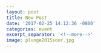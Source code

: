 ```yaml
---
layout: post
title: New Post
date: '2017-02-25 14:12:36 -0800'
categories: event
excerpt_separator: '<!--more-->'
image: plunge2015soor.jpg
---
```

